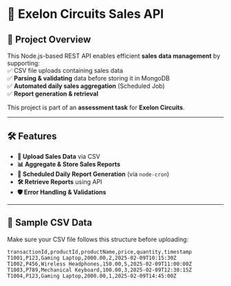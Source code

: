 # 🚀 Exelon Circuits Sales API  

## 📌 Project Overview  
This Node.js-based REST API enables efficient **sales data management** by supporting:  
✅ CSV file uploads containing sales data  
✅ **Parsing & validating** data before storing it in MongoDB  
✅ **Automated daily sales aggregation** (Scheduled Job)  
✅ **Report generation & retrieval**  

This project is part of an **assessment task** for **Exelon Circuits**.  

---

## 🛠️ Features  
- **📂 Upload Sales Data** via CSV  
- **📊 Aggregate & Store Sales Reports**  
- **📅 Scheduled Daily Report Generation** (via `node-cron`)  
- **🛠️ Retrieve Reports** using API  
- **🛡️ Error Handling & Validations**  

---

## 📁 Sample CSV Data  
Make sure your CSV file follows this structure before uploading:  

```csv
transactionId,productId,productName,price,quantity,timestamp
T1001,P123,Gaming Laptop,2000.00,2,2025-02-09T10:15:30Z
T1002,P456,Wireless Headphones,150.00,5,2025-02-09T11:00:00Z
T1003,P789,Mechanical Keyboard,100.00,3,2025-02-09T12:30:15Z
T1004,P123,Gaming Laptop,2000.00,1,2025-02-09T14:45:00Z
